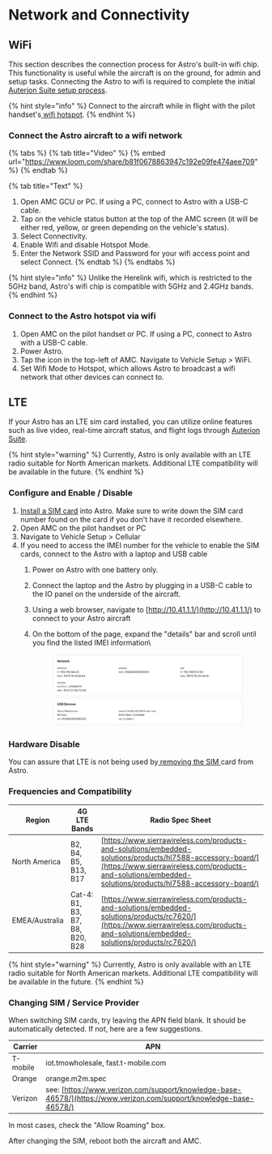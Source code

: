 # Network and Connectivity

## WiFi

This section describes the connection process for Astro's built-in wifi chip. This functionality is useful while the aircraft is on the ground, for admin and setup tasks. Connecting the Astro to wifi is required to complete the initial [Auterion Suite setup process](auterion-suite.md).&#x20;

{% hint style="info" %}
Connect to the aircraft while in flight with the pilot handset's[ wifi hotspot](https://freefly.gitbook.io/astro-public/pilots-operating-handbook/essential-software/network-and-connectivity#wifi).
{% endhint %}

### Connect the Astro aircraft to a wifi network

{% tabs %}
{% tab title="Video" %}
{% embed url="https://www.loom.com/share/b81f0678863947c192e09fe474aee709" %}
{% endtab %}

{% tab title="Text" %}
1. Open AMC GCU or PC. If using a PC, connect to Astro with a USB-C cable.
2. Tap on the vehicle status button at the top of the AMC screen (it will be either red, yellow, or green depending on the vehicle's status).
3. Select Connectivity.&#x20;
4. Enable Wifi and disable Hotspot Mode.&#x20;
5. Enter the Network SSID and Password for your wifi access point and select Connect.&#x20;
{% endtab %}
{% endtabs %}

{% hint style="info" %}
Unlike the Herelink wifi, which is restricted to the 5GHz band, Astro's wifi chip is compatible with 5GHz and 2.4GHz bands.&#x20;
{% endhint %}

### Connect to the Astro hotspot via wifi

1. Open AMC on the pilot handset or PC. If using a PC, connect to Astro with a USB-C cable.
2. Power Astro.
3. Tap the icon in the top-left of AMC. Navigate to Vehicle Setup > WiFi.
4. Set Wifi Mode to Hotspot, which allows Astro to broadcast a wifi network that other devices can connect to.

## LTE

If your Astro has an LTE sim card installed, you can utilize online features such as live video, real-time aircraft status, and flight logs through [Auterion Suite](auterion-suite.md).&#x20;

{% hint style="warning" %}
Currently, Astro is only available with an LTE radio suitable for North American markets. Additional LTE compatibility will be available in the future.
{% endhint %}

### Configure and Enable / Disable

1. [Install a SIM card](https://freefly.gitbook.io/astro-public/astro/maintenance-manual/replacing-components/installing-a-sim-card#installing-a-sim-in-astro) into Astro. Make sure to write down the SIM card number found on the card if you don't have it recorded elsewhere.&#x20;
2. Open AMC on the pilot handset or PC
3. Navigate to Vehicle Setup > Cellular
4. If you need to access the IMEI number for the vehicle to enable the SIM cards, connect to the Astro with a laptop and USB cable
   1. Power on Astro with one battery only.
   2. Connect the laptop and the Astro by plugging in a USB-C cable to the IO panel on the underside of the aircraft.
   3. Using a web browser, navigate to [http://10.41.1.1/](http://10.41.1.1/) to connect to your Astro aircraft
   4.  On the bottom of the page, expand the "details" bar and scroll until you find the listed IMEI information\


       <figure><img src="../../.gitbook/assets/image (5) (1).png" alt=""><figcaption></figcaption></figure>

### Hardware Disable

You can assure that LTE is not being used by[ removing the SIM ](https://freefly.gitbook.io/astro-public/astro/maintenance-manual/replacing-components/installing-a-sim-card#installing-a-sim-in-astro)card from Astro.&#x20;

### Frequencies and Compatibility

| Region         | 4G LTE Bands                    | Radio Spec Sheet                                                                                                                                                                                                       |
| -------------- | ------------------------------- | ---------------------------------------------------------------------------------------------------------------------------------------------------------------------------------------------------------------------- |
| North America  | B2, B4, B5, B13, B17            | [https://www.sierrawireless.com/products-and-solutions/embedded-solutions/products/hl7588-accessory-board/](https://www.sierrawireless.com/products-and-solutions/embedded-solutions/products/hl7588-accessory-board/) |
| EMEA/Australia | Cat-4: B1, B3, B7, B8, B20, B28 | [https://www.sierrawireless.com/products-and-solutions/embedded-solutions/products/rc7620/](https://www.sierrawireless.com/products-and-solutions/embedded-solutions/products/rc7620/)                                 |

{% hint style="warning" %}
Currently, Astro is only available with an LTE radio suitable for North American markets. Additional LTE compatibility will be available in the future.
{% endhint %}

### Changing SIM / Service Provider

When switching SIM cards, try leaving the APN field blank. It should be automatically detected. If not, here are a few suggestions.

| Carrier  | APN                                                                                                                 |
| -------- | ------------------------------------------------------------------------------------------------------------------- |
| T-mobile | iot.tmowholesale, fast.t-mobile.com                                                                                 |
| Orange   | orange.m2m.spec                                                                                                     |
| Verizon  | see: [https://www.verizon.com/support/knowledge-base-46578/](https://www.verizon.com/support/knowledge-base-46578/) |

In most cases, check the "Allow Roaming" box.

After changing the SIM, reboot both the aircraft and AMC.
